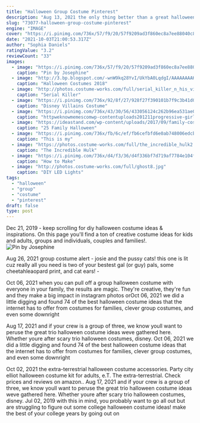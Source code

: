```yaml
---
title: "Halloween Group Costume Pinterest"
description: "Aug 13, 2021 the only thing better than a great halloween costume is a coordinated group halloween costume with some of your closest friends. Roll up to the party with your bffs in tow"
slug: "73077-halloween-group-costume-pinterest"
engine: "IMAGE"
cover: "https://i.pinimg.com/736x/57/f9/20/57f9209ad3f860ec8a7ee88040c876c5--memories-smile.jpg"
date: "2021-10-03T21:00:53.317Z"
author: "Sophia Daniels"
ratingValue: "3.2"
reviewCount: "33"
images:
  - image: "https://i.pinimg.com/736x/57/f9/20/57f9209ad3f860ec8a7ee88040c876c5--memories-smile.jpg"
    caption: "Pin by Josephine"
  - image: "http://3.bp.blogspot.com/-wnW9kq28YvI/UkYbA0LqdgI/AAAAAAAAH74/0OBAnrjteQI/s1600/55937b857980785c1063e35a5f1b8b71.jpg"
    caption: "Halloween Costumes 2018"
  - image: "http://photos.costume-works.com/full/serial_killer_n_his_victim.jpg"
    caption: "Serial Killer"
  - image: "https://i.pinimg.com/736x/92/8f/27/928f27f390101b7f9c3b41d04a771664--disney-villain-costumes-disney-villains.jpg"
    caption: "Disney Villains Costume"
  - image: "https://i.pinimg.com/736x/43/30/56/433056124c262b96ea531ae0b1e612fa--old-halloween-costumes-epic-costumes.jpg"
    caption: "httpweknowmemescomwp-contentuploads201211progressive-girl-halloween-costum Cool"
  - image: "https://ideastand.com/wp-content/uploads/2017/09/family-costumes/12-family-halloween-costume-diy-ideas.jpg"
    caption: "25 Family Halloween"
  - image: "https://i.pinimg.com/736x/fb/6c/ef/fb6cefbfd6e0ab748006edcb08419b2e.jpg"
    caption: "This is my"
  - image: "https://photos.costume-works.com/full/the_incredible_hulk2.jpg"
    caption: "The Incredible Hulk"
  - image: "https://i.pinimg.com/736x/d4/f3/36/d4f336bf7d719af7784e104f2a52327b--easter-costumes-halloween-costumes.jpg"
    caption: "How to Make"
  - image: "http://photos.costume-works.com/full/ghost8.jpg"
    caption: "DIY LED Lights"
tags:
  - "halloween"
  - "group"
  - "costume"
  - "pinterest"
draft: false
type: post
---
```


Dec 21, 2019 - keep scrolling for diy halloween costume ideas & inspirations. On this page you'll find a ton of creative costume ideas for kids and adults, groups and individuals, couples and families!.
![Pin by Josephine](https://i.pinimg.com/736x/57/f9/20/57f9209ad3f860ec8a7ee88040c876c5--memories-smile.jpg "Pin by Josephine")

Aug 26, 2021 group costume alert - josie and the pussy cats! this one is lit cuz really all you need is two of your bestest gal (or guy) pals, some cheetahleaopard print, and cat ears! -
<!--inArticleAds-->

<!--galleryOne-->

Oct 06, 2021 when you can pull off a group halloween costume with everyone in your family, the results are magic. They're creative, they're fun and they make a big impact in instagram photos orOct 06, 2021 we did a little digging and found 74 of the best halloween costume ideas that the internet has to offer from costumes for families, clever group costumes, and even some downright
<!--inArticleAds-->

<!--galleryTwo-->

Aug 17, 2021 and if your crew is a group of three, we know youll want to peruse the great trio halloween costume ideas weve gathered here. Whether youre after scary trio halloween costumes, disney. Oct 06, 2021 we did a little digging and found 74 of the best halloween costume ideas that the internet has to offer from costumes for families, clever group costumes, and even some downright
<!--galleryThree-->

Oct 02, 2021 the extra-terrestrial halloween costume accessories. Party city elliot halloween costume kit for adults, e.T. The extra-terrestrial. Check prices and reviews on amazon.. Aug 17, 2021 and if your crew is a group of three, we know youll want to peruse the great trio halloween costume ideas weve gathered here. Whether youre after scary trio halloween costumes, disney. Jul 02, 2019 with this in mind, you probably want to go all out but are struggling to figure out some college halloween costume ideas! make the best of your college years by going out on